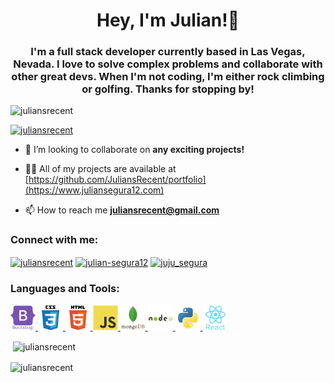 <h1 align="center">Hey, I'm Julian!🚀</h1>
<h3 align="center">I'm a full stack developer currently based in Las Vegas, Nevada. I love to solve complex problems and collaborate with other great devs. When I'm not coding, I'm either rock climbing or golfing. Thanks for stopping by!</h3>

<p align="left"> <img src="https://komarev.com/ghpvc/?username=juliansrecent&label=Profile%20views&color=0e75b6&style=flat" alt="juliansrecent" /> </p>

<p align="left"> <a href="https://twitter.com/juliansrecent" target="blank"><img src="https://img.shields.io/twitter/follow/juliansrecent?logo=twitter&style=for-the-badge" alt="juliansrecent" /></a> </p>

- 👯 I’m looking to collaborate on **any exciting projects!**

- 👨‍💻 All of my projects are available at [https://github.com/JuliansRecent/portfolio](https://www.juliansegura12.com)

- 📫 How to reach me **juliansrecent@gmail.com**

<h3 align="left">Connect with me:</h3>
<p align="left">
<a href="https://twitter.com/juliansrecent" target="blank"><img align="center" src="https://raw.githubusercontent.com/rahuldkjain/github-profile-readme-generator/master/src/images/icons/Social/twitter.svg" alt="juliansrecent" height="30" width="40" /></a>
<a href="https://linkedin.com/in/julian-segura12" target="blank"><img align="center" src="https://raw.githubusercontent.com/rahuldkjain/github-profile-readme-generator/master/src/images/icons/Social/linked-in-alt.svg" alt="julian-segura12" height="30" width="40" /></a>
<a href="https://instagram.com/juju_segura" target="blank"><img align="center" src="https://raw.githubusercontent.com/rahuldkjain/github-profile-readme-generator/master/src/images/icons/Social/instagram.svg" alt="juju_segura" height="30" width="40" /></a>
</p>

<h3 align="left">Languages and Tools:</h3>
<p align="left"> <a href="https://getbootstrap.com" target="_blank" rel="noreferrer"> <img src="https://raw.githubusercontent.com/devicons/devicon/master/icons/bootstrap/bootstrap-plain-wordmark.svg" alt="bootstrap" width="40" height="40"/> </a> <a href="https://www.w3schools.com/css/" target="_blank" rel="noreferrer"> <img src="https://raw.githubusercontent.com/devicons/devicon/master/icons/css3/css3-original-wordmark.svg" alt="css3" width="40" height="40"/> </a> <a href="https://www.w3.org/html/" target="_blank" rel="noreferrer"> <img src="https://raw.githubusercontent.com/devicons/devicon/master/icons/html5/html5-original-wordmark.svg" alt="html5" width="40" height="40"/> </a> <a href="https://developer.mozilla.org/en-US/docs/Web/JavaScript" target="_blank" rel="noreferrer"> <img src="https://raw.githubusercontent.com/devicons/devicon/master/icons/javascript/javascript-original.svg" alt="javascript" width="40" height="40"/> </a> <a href="https://www.mongodb.com/" target="_blank" rel="noreferrer"> <img src="https://raw.githubusercontent.com/devicons/devicon/master/icons/mongodb/mongodb-original-wordmark.svg" alt="mongodb" width="40" height="40"/> </a> <a href="https://nodejs.org" target="_blank" rel="noreferrer"> <img src="https://raw.githubusercontent.com/devicons/devicon/master/icons/nodejs/nodejs-original-wordmark.svg" alt="nodejs" width="40" height="40"/> </a> <a href="https://www.python.org" target="_blank" rel="noreferrer"> <img src="https://raw.githubusercontent.com/devicons/devicon/master/icons/python/python-original.svg" alt="python" width="40" height="40"/> </a> <a href="https://reactjs.org/" target="_blank" rel="noreferrer"> <img src="https://raw.githubusercontent.com/devicons/devicon/master/icons/react/react-original-wordmark.svg" alt="react" width="40" height="40"/> </a> </p>

<p>&nbsp;<img align="center" src="https://github-readme-stats.vercel.app/api?username=juliansrecent&show_icons=true&locale=en" alt="juliansrecent" /></p>

<p><img align="center" src="https://github-readme-streak-stats.herokuapp.com/?user=juliansrecent&" alt="juliansrecent" /></p>
